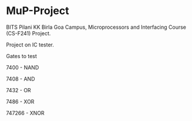 # MuP-Project
BITS Pilani KK Birla Goa Campus, Microprocessors and Interfacing Course (CS-F241) Project.

Project on IC tester.

Gates to test

7400 - NAND

7408 - AND

7432 - OR

7486 - XOR

747266 - XNOR
